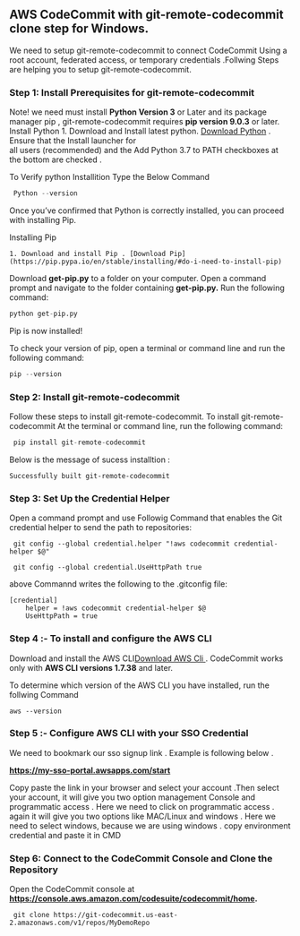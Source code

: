 
##  AWS CodeCommit with git-remote-codecommit clone step for Windows. 

We need to setup git-remote-codecommit to connect CodeCommit Using a root account, federated access, or temporary credentials .Follwing  Steps are helping you to setup  git-remote-codecommit.   
      
### Step 1: Install Prerequisites for git-remote-codecommit

Note!
 we need must install **Python Version 3** or Later and its package manager pip , git-remote-codecommit requires **pip version 9.0.3** or later.
Install Python 
    1. Download and Install latest python. [Download Python](https://www.python.org/downloads/) . Ensure that the Install launcher for  
       all users (recommended) and the Add Python 3.7 to PATH checkboxes at the bottom are checked .
       
 To Verify python Installition Type the Below Command 
 ```python
  Python --version 
  ```
 Once you’ve confirmed that Python is correctly installed, you can proceed with installing Pip.      
 
 
Installing Pip

    1. Download and install Pip . [Download Pip](https://pip.pypa.io/en/stable/installing/#do-i-need-to-install-pip)


Download **get-pip.py** to a folder on your computer.
Open a command prompt and navigate to the folder containing **get-pip.py.**
Run the following command:

  ```python
 python get-pip.py
 ```
 
Pip is now installed!

To check your version of pip, open a terminal or command line and run the following command:

 ```python
 pip --version
 ```
 
###  Step 2: Install git-remote-codecommit
Follow these steps to install git-remote-codecommit.
To install git-remote-codecommit At the terminal or command line, run the following command:

```python
 pip install git-remote-codecommit
 ```
Below is the message of sucess installtion :

```
Successfully built git-remote-codecommit
```

### Step 3: Set Up the Credential Helper
Open a command prompt and use Followig Command  that  enables the Git credential helper to send the path to repositories:

```
 git config --global credential.helper "!aws codecommit credential-helper $@"

 git config --global credential.UseHttpPath true
```

above  Commannd writes the following to the .gitconfig file:
```
[credential]    
    helper = !aws codecommit credential-helper $@ 
    UseHttpPath = true
```
 
 
### Step 4 :- To install and configure the AWS CLI

Download  and install the AWS CLI[Download AWS Cli ](https://s3.amazonaws.com/aws-cli/AWSCLI64PY3.msi).  CodeCommit works only with **AWS CLI versions 1.7.38** and later. 

To determine which version of the AWS CLI you have installed, run the follwing Command 
```
aws --version 
```

### Step 5 :- Configure AWS CLI with your SSO Credential 

We need to bookmark our sso signup link . Example is  following  below .
       
 **https://my-sso-portal.awsapps.com/start**

Copy paste the link in your browser and select your account .Then select your account, it will give you two option management Console and programmatic  access . Here we need to click on programmatic access . again it will give you two options like MAC/Linux and windows . Here we need to select windows,  because we are using windows . copy environment credential and paste it in CMD 

### Step 6: Connect to the CodeCommit Console and Clone the Repository

Open the CodeCommit console at **https://console.aws.amazon.com/codesuite/codecommit/home.**
```
 git clone https://git-codecommit.us-east-2.amazonaws.com/v1/repos/MyDemoRepo
```
